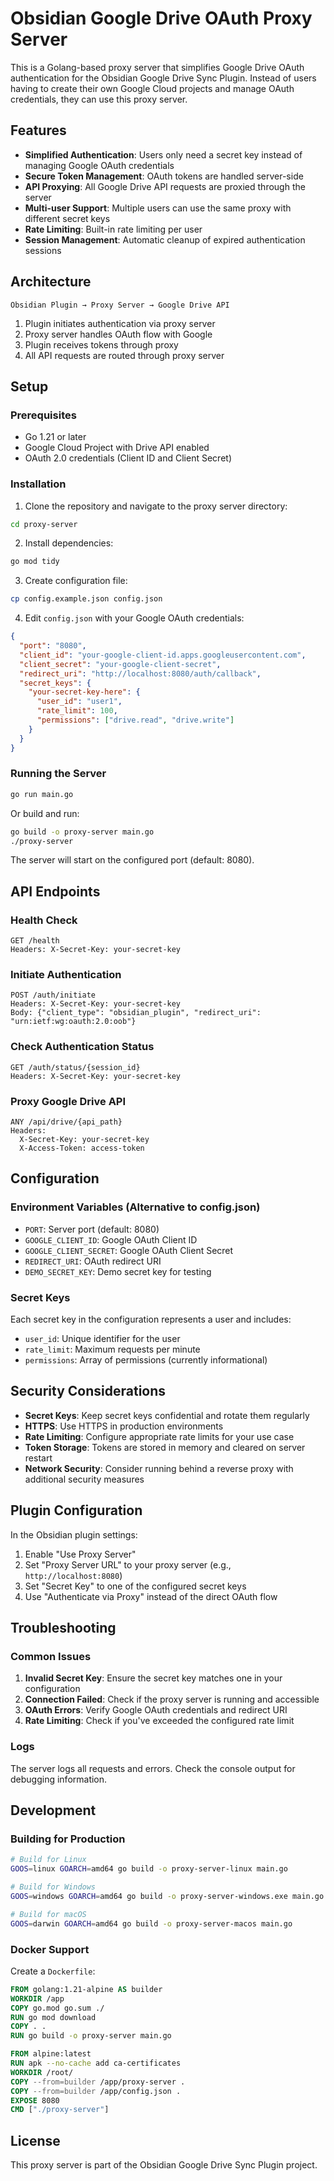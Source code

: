 # Obsidian Google Drive OAuth Proxy Server

This is a Golang-based proxy server that simplifies Google Drive OAuth authentication for the Obsidian Google Drive Sync Plugin. Instead of users having to create their own Google Cloud projects and manage OAuth credentials, they can use this proxy server.

## Features

- **Simplified Authentication**: Users only need a secret key instead of managing Google OAuth credentials
- **Secure Token Management**: OAuth tokens are handled server-side
- **API Proxying**: All Google Drive API requests are proxied through the server
- **Multi-user Support**: Multiple users can use the same proxy with different secret keys
- **Rate Limiting**: Built-in rate limiting per user
- **Session Management**: Automatic cleanup of expired authentication sessions

## Architecture

```
Obsidian Plugin → Proxy Server → Google Drive API
```

1. Plugin initiates authentication via proxy server
2. Proxy server handles OAuth flow with Google
3. Plugin receives tokens through proxy
4. All API requests are routed through proxy server

## Setup

### Prerequisites

- Go 1.21 or later
- Google Cloud Project with Drive API enabled
- OAuth 2.0 credentials (Client ID and Client Secret)

### Installation

1. Clone the repository and navigate to the proxy server directory:
```bash
cd proxy-server
```

2. Install dependencies:
```bash
go mod tidy
```

3. Create configuration file:
```bash
cp config.example.json config.json
```

4. Edit `config.json` with your Google OAuth credentials:
```json
{
  "port": "8080",
  "client_id": "your-google-client-id.apps.googleusercontent.com",
  "client_secret": "your-google-client-secret",
  "redirect_uri": "http://localhost:8080/auth/callback",
  "secret_keys": {
    "your-secret-key-here": {
      "user_id": "user1",
      "rate_limit": 100,
      "permissions": ["drive.read", "drive.write"]
    }
  }
}
```

### Running the Server

```bash
go run main.go
```

Or build and run:
```bash
go build -o proxy-server main.go
./proxy-server
```

The server will start on the configured port (default: 8080).

## API Endpoints

### Health Check
```
GET /health
Headers: X-Secret-Key: your-secret-key
```

### Initiate Authentication
```
POST /auth/initiate
Headers: X-Secret-Key: your-secret-key
Body: {"client_type": "obsidian_plugin", "redirect_uri": "urn:ietf:wg:oauth:2.0:oob"}
```

### Check Authentication Status
```
GET /auth/status/{session_id}
Headers: X-Secret-Key: your-secret-key
```

### Proxy Google Drive API
```
ANY /api/drive/{api_path}
Headers: 
  X-Secret-Key: your-secret-key
  X-Access-Token: access-token
```

## Configuration

### Environment Variables (Alternative to config.json)

- `PORT`: Server port (default: 8080)
- `GOOGLE_CLIENT_ID`: Google OAuth Client ID
- `GOOGLE_CLIENT_SECRET`: Google OAuth Client Secret
- `REDIRECT_URI`: OAuth redirect URI
- `DEMO_SECRET_KEY`: Demo secret key for testing

### Secret Keys

Each secret key in the configuration represents a user and includes:
- `user_id`: Unique identifier for the user
- `rate_limit`: Maximum requests per minute
- `permissions`: Array of permissions (currently informational)

## Security Considerations

- **Secret Keys**: Keep secret keys confidential and rotate them regularly
- **HTTPS**: Use HTTPS in production environments
- **Rate Limiting**: Configure appropriate rate limits for your use case
- **Token Storage**: Tokens are stored in memory and cleared on server restart
- **Network Security**: Consider running behind a reverse proxy with additional security measures

## Plugin Configuration

In the Obsidian plugin settings:
1. Enable "Use Proxy Server"
2. Set "Proxy Server URL" to your proxy server (e.g., `http://localhost:8080`)
3. Set "Secret Key" to one of the configured secret keys
4. Use "Authenticate via Proxy" instead of the direct OAuth flow

## Troubleshooting

### Common Issues

1. **Invalid Secret Key**: Ensure the secret key matches one in your configuration
2. **Connection Failed**: Check if the proxy server is running and accessible
3. **OAuth Errors**: Verify Google OAuth credentials and redirect URI
4. **Rate Limiting**: Check if you've exceeded the configured rate limit

### Logs

The server logs all requests and errors. Check the console output for debugging information.

## Development

### Building for Production

```bash
# Build for Linux
GOOS=linux GOARCH=amd64 go build -o proxy-server-linux main.go

# Build for Windows
GOOS=windows GOARCH=amd64 go build -o proxy-server-windows.exe main.go

# Build for macOS
GOOS=darwin GOARCH=amd64 go build -o proxy-server-macos main.go
```

### Docker Support

Create a `Dockerfile`:
```dockerfile
FROM golang:1.21-alpine AS builder
WORKDIR /app
COPY go.mod go.sum ./
RUN go mod download
COPY . .
RUN go build -o proxy-server main.go

FROM alpine:latest
RUN apk --no-cache add ca-certificates
WORKDIR /root/
COPY --from=builder /app/proxy-server .
COPY --from=builder /app/config.json .
EXPOSE 8080
CMD ["./proxy-server"]
```

## License

This proxy server is part of the Obsidian Google Drive Sync Plugin project.